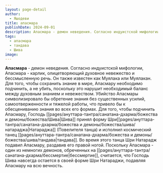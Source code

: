 ```yaml
---
layout: page-detail
author:
  - Яшодеви
title: апасмара
publishDate: 2024-09-01
description: Апасмара - демон неведения. Согласно индуистской мифологии, Апасмара - карлик, олицетворяющий духовное невежество и бессмысленную речь. Для того, чтобы подчинить Апасмару, Господь Шива принял форму Шри Натараджа (Повелителя танца) и исполнил космический танец тандава. Во время этого танца Шри Натарадж подавил Апасмару, раздавив его правой ногой. Поскольку Апасмара - один из немногих демонов, обреченных на бессмертие, считается, что Господь Шива навсегда остается в своей форме Шри Натараджи, подавляя Апасмару на всю вечность.
tags:
  - апасмара
  - тандава
  - Шива
image:
---
```

**Апасмара** - демон неведения. Согласно индуистской мифологии, Апасмара - карлик, олицетворяющий духовное невежество и бессмысленную речь. Он также известен как Муялака или Муялакан. Для того, чтобы сохранить знание в мире, Апасмару необходимо подчинить, а не убить, поскольку это нарушит необходимый баланс между духовным знанием и невежеством. Убийство Апасмары символизировало бы обретение знания без существенных усилий, самоотверженности и тяжелой работы, что привело бы к обесцениванию знания во всех его формах. Для того, чтобы подчинить Апасмару, Господь [[pages/ануттара-тантра/санатана-дхарма/божества и демоны/божества/Шива|Шива]] принял форму Шри[[pages/ануттара-тантра/санатана-дхарма/божества и демоны/божества/шива/натараджа|Натараджа]] (Повелителя танца) и исполнил космический танец [[pages/ануттара-тантра/санатана-дхарма/божества и демоны/божества/шива/тандава|тандава]]. Во время этого танца Шри Натарадж подавил Апасмару, раздавив его правой ногой. Поскольку Апасмара - один из немногих демонов, обреченных на [[pages/ануттара-тантра/санатана-дхарма/бессмертие|бессмертие]], считается, что Господь Шива навсегда остается в своей форме Шри Натараджи, подавляя Апасмару на всю вечность.

